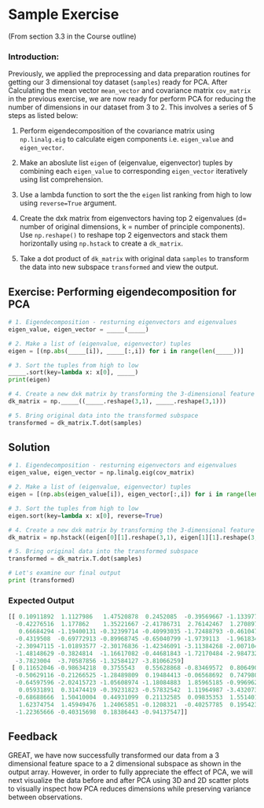 
# Sample Exercise
(From section 3.3 in the Course outline)

### Introduction: 
Previously, we applied the preprocessing and data preparation routines for getting our 3 dimensional toy dataset (`samples`) ready for PCA. After Calculating the mean vector `mean_vector` and covariance matrix `cov_matrix` in the previous exercise, we are now ready for perform PCA for reducing the number of dimensions in our dataset from 3 to 2. This involves a series of 5 steps as listed below: 

1. Perform eigendecomposition of the covariance matrix using `np.linalg.eig` to calculate eigen components i.e. `eigen_value` and `eigen_vector`. 

2. Make an aboslute list `eigen` of (eigenvalue, eigenvector) tuples by combining each `eigen_value` to corresponding `eigen_vector` iteratively using list comprehension.  

3. Use a lambda function to sort the the `eigen` list ranking from high to low using `reverse=True` argument.

4. Create the dxk matrix from eigenvectors having top 2 eigenvalues (d= number of original dimensions, k = number of principle components). Use `np.reshape()` to reshape top 2 eigenvectors and stack them horizontally using `np.hstack` to create a `dk_matrix`. 

5. Take a dot product of `dk_matrix` with original data `samples` to transform the data into new subspace `transformed` and view the output. 

## Exercise: Performing eigendecomposition for PCA 

```python
# 1. Eigendecomposition - resturning eigenvectors and eigenvalues
eigen_value, eigen_vector = _____(_____)

# 2. Make a list of (eigenvalue, eigenvector) tuples
eigen = [(np.abs(_____[i]), _____[:,i]) for i in range(len(_____))]

# 3. Sort the tuples from high to low
_____.sort(key=lambda x: x[0], _____)
print(eigen)

# 4. Create a new dxk matrix by transforming the 3-dimensional feature space to a 2-dimensional feature subspace
dk_matrix = np._____((_____.reshape(3,1), _____.reshape(3,1)))

# 5. Bring original data into the transformed subspace
transformed = dk_matrix.T.dot(samples)
```

## Solution

```python
# 1. Eigendecomposition - resturning eigenvectors and eigenvalues
eigen_value, eigen_vector = np.linalg.eig(cov_matrix)

# 2. Make a list of (eigenvalue, eigenvector) tuples
eigen = [(np.abs(eigen_value[i]), eigen_vector[:,i]) for i in range(len(eigen_value))]

# 3. Sort the tuples from high to low
eigen.sort(key=lambda x: x[0], reverse=True)

# 4. Create a new dxk matrix by transforming the 3-dimensional feature space to a 2-dimensional feature subspace
dk_matrix = np.hstack((eigen[0][1].reshape(3,1), eigen[1][1].reshape(3,1)))

# 5. Bring original data into the transformed subspace
transformed = dk_matrix.T.dot(samples)
```

```python
# Let's examine our final output
print (transformed)
```

### Expected Output 
```python
[[ 0.10911892  1.1127986   1.47520878  0.2452085  -0.39569667 -1.13397776
  -0.42276516  1.177862    1.35221667 -2.41786731  2.76142467  1.27089707
   0.66684294 -1.19400131 -0.32399714 -0.40993035 -1.72488793 -0.46104713
  -0.4319508  -0.69772913 -0.89968745 -0.65040799 -1.9739113  -1.96183462
  -2.30947115 -1.01893577 -2.30176836 -1.42346091 -3.11384268 -2.00710413
  -1.48148629 -0.3824814  -1.16617082 -0.44681843 -1.72170484 -2.98473249
  -3.7823004  -3.70587856 -1.32584127 -3.81066259]
 [ 0.11652046 -0.98634218  0.3755543   0.55628868 -0.83469572  0.80649013
  -0.50629116 -0.21266525 -1.28489809  0.19484413 -0.06568692  0.74798017
  -0.64597596 -2.02415723 -1.05608974 -1.18084883  1.85965185 -0.99696254
   0.05931891  0.31474419 -0.39231823 -0.57832542  1.11964987 -3.43207312
  -0.68688666  1.50410004  0.44931099  0.21132585  0.09835353  1.55140177
   1.62374754  1.45949476  1.24065851 -0.1208321  -0.40257785  0.19542387
  -1.22365666 -0.40315698  0.18386443 -0.94137547]]
```

## Feedback 

GREAT, we have now successfully transformed our data from a 3 dimensional feature space to a 2 dimensional subspace as shown in the output array. However, in order to fully appreciate the effect of PCA, we will next visualize the data before and after PCA using 3D and 2D scatter plots to visually inspect how PCA reduces dimensions while preserving variance between observations.
